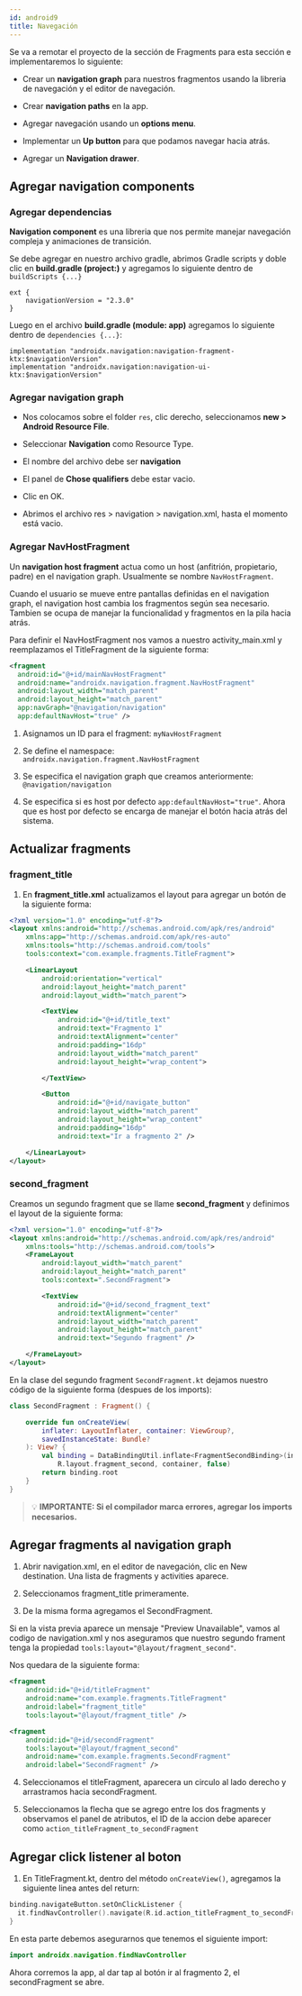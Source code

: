 ```yaml
---
id: android9
title: Navegación
---
```


Se va a remotar el proyecto de la sección de Fragments para esta sección e implementaremos lo siguiente:

* Crear un **navigation graph** para nuestros fragmentos usando la libreria de navegación y el editor de navegación.

* Crear **navigation paths** en la app.

* Agregar navegación usando un **options menu**.

* Implementar un **Up button** para que podamos navegar hacia atrás.

* Agregar un **Navigation drawer**.

## Agregar navigation components

### Agregar dependencias

**Navigation component** es una libreria que nos permite manejar navegación compleja y animaciones de transición.

Se debe agregar en nuestro archivo gradle, abrimos Gradle scripts y doble clic en **build.gradle (project:)** y agregamos lo siguiente dentro de `buildScripts {...}`

```
ext {
    navigationVersion = "2.3.0"
}

```

Luego en el archivo **build.gradle (module: app)** agregamos lo siguiente dentro de `dependencies {...}`:

```
implementation "androidx.navigation:navigation-fragment-ktx:$navigationVersion"
implementation "androidx.navigation:navigation-ui-ktx:$navigationVersion"

```

### Agregar navigation graph

* Nos colocamos sobre el folder `res`, clic derecho, seleccionamos **new > Android Resource File**.

* Seleccionar **Navigation** como Resource Type.

* El nombre del archivo debe ser **navigation**

* El panel de **Chose qualifiers** debe estar vacio.

* Clic en OK.

* Abrimos el archivo res > navigation >  navigation.xml, hasta el momento está vacio.

### Agregar NavHostFragment

Un **navigation host fragment** actua como un host (anfitrión, propietario, padre) en el navigation graph. Usualmente se nombre `NavHostFragment`.

Cuando el usuario se mueve entre pantallas definidas en el navigation graph, el navigation host cambia los fragmentos según sea necesario. Tambien se ocupa de manejar la funcionalidad y fragmentos en la pila hacia atrás.

Para definir el NavHostFragment nos vamos a nuestro activity_main.xml y reemplazamos el TitleFragment de la siguiente forma:

```xml
<fragment
  android:id="@+id/mainNavHostFragment"
  android:name="androidx.navigation.fragment.NavHostFragment"
  android:layout_width="match_parent"
  android:layout_height="match_parent"
  app:navGraph="@navigation/navigation"
  app:defaultNavHost="true" />
```

1. Asignamos un ID para el fragment: `myNavHostFragment`

2. Se define el namespace: `androidx.navigation.fragment.NavHostFragment`

3. Se especifica el navigation graph que creamos anteriormente: `@navigation/navigation`

4. Se especifica si es host por defecto `app:defaultNavHost="true"`. Ahora que es host por defecto se encarga de manejar el botón hacia atrás del sistema.

## Actualizar fragments

### fragment_title

1. En **fragment_title.xml** actualizamos el layout para agregar un botón de la siguiente forma:

```xml
<?xml version="1.0" encoding="utf-8"?>
<layout xmlns:android="http://schemas.android.com/apk/res/android"
    xmlns:app="http://schemas.android.com/apk/res-auto"
    xmlns:tools="http://schemas.android.com/tools"
    tools:context="com.example.fragments.TitleFragment">

    <LinearLayout
        android:orientation="vertical"
        android:layout_height="match_parent"
        android:layout_width="match_parent">

        <TextView
            android:id="@+id/title_text"
            android:text="Fragmento 1"
            android:textAlignment="center"
            android:padding="16dp"
            android:layout_width="match_parent"
            android:layout_height="wrap_content">

        </TextView>

        <Button
            android:id="@+id/navigate_button"
            android:layout_width="match_parent"
            android:layout_height="wrap_content"
            android:padding="16dp"
            android:text="Ir a fragmento 2" />

    </LinearLayout>
</layout>
```

### second_fragment

Creamos un segundo fragment que se llame **second_fragment** y definimos el layout de la siguiente forma:

```xml
<?xml version="1.0" encoding="utf-8"?>
<layout xmlns:android="http://schemas.android.com/apk/res/android"
    xmlns:tools="http://schemas.android.com/tools">
    <FrameLayout
        android:layout_width="match_parent"
        android:layout_height="match_parent"
        tools:context=".SecondFragment">

        <TextView
            android:id="@+id/second_fragment_text"
            android:textAlignment="center"
            android:layout_width="match_parent"
            android:layout_height="match_parent"
            android:text="Segundo fragment" />

    </FrameLayout>
</layout>
```

En la clase del segundo fragment `SecondFragment.kt` dejamos nuestro código de la siguiente forma (despues de los imports):

```kotlin
class SecondFragment : Fragment() {

    override fun onCreateView(
        inflater: LayoutInflater, container: ViewGroup?,
        savedInstanceState: Bundle?
    ): View? {
        val binding = DataBindingUtil.inflate<FragmentSecondBinding>(inflater,
            R.layout.fragment_second, container, false)
        return binding.root
    }
}

```

> 💡 **IMPORTANTE: Si el compilador marca errores, agregar los imports necesarios.**


## Agregar fragments al navigation graph

1. Abrir navigation.xml, en el editor de navegación, clic en New destination. Una lista de fragments y activities aparece.

2. Seleccionamos fragment_title primeramente.

3. De la misma forma agregamos el SecondFragment.

Si en la vista previa aparece un mensaje "Preview Unavailable", vamos al codigo de navigation.xml y nos aseguramos que nuestro segundo frament tenga la propiedad `tools:layout="@layout/fragment_second"`.

Nos quedara de la siguiente forma:

```xml
<fragment
    android:id="@+id/titleFragment"
    android:name="com.example.fragments.TitleFragment"
    android:label="fragment_title"
    tools:layout="@layout/fragment_title" />

<fragment
    android:id="@+id/secondFragment"
    tools:layout="@layout/fragment_second"
    android:name="com.example.fragments.SecondFragment"
    android:label="SecondFragment" />
```

4. Seleccionamos el titleFragment, aparecera un circulo al lado derecho y arrastramos hacia secondFragment.

5. Seleccionamos la flecha que se agrego entre los dos fragments y observamos el panel de atributos, el ID de la accion debe aparecer como `action_titleFragment_to_secondFragment`

## Agregar click listener al boton

1. En TitleFragment.kt, dentro del método `onCreateView()`, agregamos la siguiente linea antes del return:

```kotlin
binding.navigateButton.setOnClickListener {
  it.findNavController().navigate(R.id.action_titleFragment_to_secondFragment)
}
```

En esta parte debemos asegurarnos que tenemos el siguiente import:

```kotlin
import androidx.navigation.findNavController
```

Ahora corremos la app, al dar tap al botón ir al fragmento 2, el secondFragment se abre.
